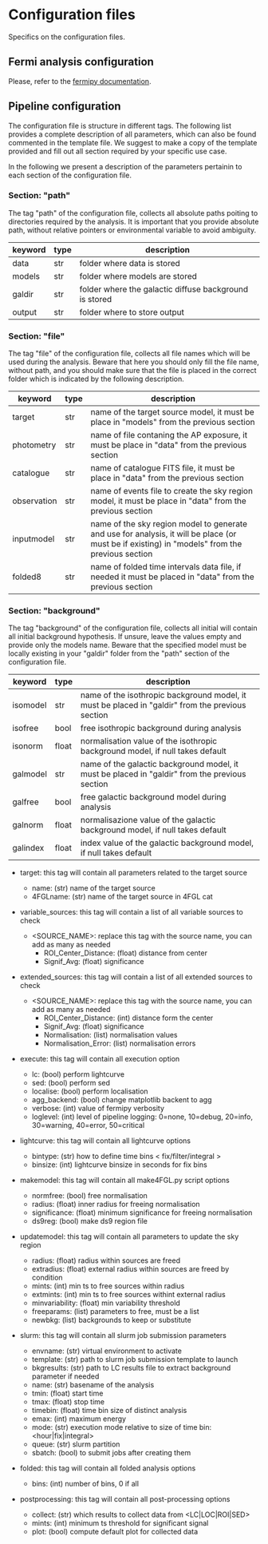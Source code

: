 # Configuration files

Specifics on the configuration files.

## Fermi analysis configuration

Please, refer to the [fermipy documentation](https://fermipy.readthedocs.io/en/latest/).

## Pipeline configuration

The configuration file is structure in different tags. The following list provides a complete description of all parameters, which can also be found commented in the template file. We suggest to make a copy of the template provided and fill out all section required by your specific use case.

In the following we present a description of the parameters pertainin to each section of the configuration file.

### Section: "path"

The tag "path" of the configuration file, collects all absolute paths poiting to directories required by the analysis. It is important that you provide absolute path, without relative pointers or environmental variable to avoid ambiguity.

| keyword        | type | description                            |
|----------------|------|----------------------------------------|
| data           | str  | folder where data is stored            |   
| models         | str  | folder where models are stored         |
| galdir         | str  | folder where the galactic diffuse background is stored |
| output         | str  | folder where to store output           |

### Section: "file"

The tag "file" of the configuration file, collects all file names which will be used during the analysis. Beware that here you should only fill the file name, without path, and you should make sure that the file is placed in the correct folder which is indicated by the following description.

| keyword        | type | description                            |
|----------------|------|----------------------------------------|
| target         | str  | name of the target source model, it must be place in "models" from the previous section |
| photometry     | str  | name of file contaning the AP exposure, it must be place in "data" from the previous section |
| catalogue      | str  | name of catalogue FITS file, it must be place in "data" from the previous section |
| observation    | str  | name of events file to create the sky region model, it must be place in "data" from the previous section |
| inputmodel     | str  | name of the sky region model to generate and use for analysis, it will be place (or must be if existing) in "models" from the previous section |
| folded8        | str  | name of folded time intervals data file, if needed it must be placed in "data" from the previous section |

### Section: "background"

The tag "background" of the configuration file, collects all initial will contain all initial background hypothesis. If unsure, leave the values empty and provide only the models name. Beware that the specified model must be locally existing in your "galdir" folder from the "path" section of the configuration file. 

| keyword        | type | description                            |
|----------------|------|----------------------------------------|
| isomodel       | str  | name of the isothropic background model, it must be placed in  "galdir" from the previous section |
| isofree        | bool | free isothropic background during analysis |
| isonorm        | float | normalisation value of the isothropic background model, if null takes default |
| galmodel       | str  | name of the galactic background model, it must be placed in  "galdir" from the previous section |
| galfree        | bool | free galactic background model during analysis |
| galnorm        | float | normalisazione value of the galactic background model, if null takes default |
| galindex       | float | index value of the galactic background model, if null takes default |

* target: this tag will contain all parameters related to the target source
  * name: (str) name of the target source
  * 4FGLname: (str) name of the target source in 4FGL cat

* variable_sources: this tag will contain a list of all variable sources to check 
  * <SOURCE_NAME>: replace this tag with the source name, you can add as many as needed
    * ROI_Center_Distance: (float) distance from center
    * Signif_Avg: (float) significance

* extended_sources: this tag will contain a list of all extended sources to check 
  * <SOURCE_NAME>: replace this tag with the source name, you can add as many as needed
    * ROI_Center_Distance: (int) distance form the center
    * Signif_Avg: (float) significance
    * Normalisation: (list) normalisation values
    * Normalisation_Error: (list) normalisation errors

* execute: this tag will contain all execution option
  * lc: (bool) perform lightcurve
  * sed: (bool) perform sed
  * localise: (bool) perform localisation
  * agg_backend: (bool) change matplotlib backent to agg
  * verbose: (int) value of fermipy verbosity
  * loglevel: (int) level of pipeline logging: 0=none, 10=debug, 20=info, 30=warning, 40=error, 50=critical

* lightcurve: this tag will contain all lightcurve options
  * bintype: (str) how to define time bins < fix/filter/integral >
  * binsize: (int) lightcurve binsize in seconds for fix bins

* makemodel: this tag will contain all make4FGL.py script options
  * normfree: (bool) free normalisation
  * radius: (float) inner radius for freeing normalisation
  * significance: (float) minimum significance for freeing normalisation
  * ds9reg: (bool) make ds9 region file

* updatemodel: this tag will contain all parameters to update the sky region  
  * radius: (float) radius within sources are freed
  * extradius: (float) external radius within sources are freed by condition
  * mints: (int) min ts to free sources within radius
  * extmints: (int) min ts to free sources withint external radius
  * minvariability: (float) min variability threshold
  * freeparams: (list) parameters to free, must be a list
  * newbkg: (list) backgrounds to keep or substitute

* slurm: this tag will contain all slurm job submission parameters 
  * envname: (str) virtual environment to activate
  * template: (str) path to slurm job submission template to launch
  * bkgresults: (str) path to LC results file to extract background parameter if needed
  * name: (str) basename of the analysis
  * tmin: (float) start time 
  * tmax: (float) stop time
  * timebin: (float) time bin size of distinct analysis
  * emax: (int) maximum energy
  * mode: (str) execution mode relative to size of time bin: <hour|fix|integral>
  * queue: (str) slurm partition
  * sbatch: (bool) to submit jobs after creating them

* folded: this tag will contain all folded analysis options
  * bins: (int) number of bins, 0 if all

* postprocessing: this tag will contain all post-processing options
  * collect: (str) which results to collect data from <LC|LOC|ROI|SED>
  * mints: (int) minimum ts threshold for significant signal
  * plot: (bool) compute default plot for collected data